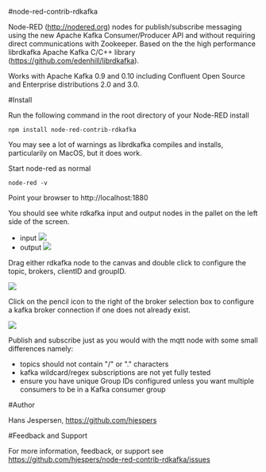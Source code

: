 #node-red-contrib-rdkafka

Node-RED (http://nodered.org) nodes for publish/subscribe messaging using the new Apache Kafka Consumer/Producer API and without requiring direct communications with Zookeeper. Based on the the high performance librdkafka Apache Kafka C/C++ library (https://github.com/edenhill/librdkafka).

Works with Apache Kafka 0.9 and 0.10 including Confluent Open Source and Enterprise distributions 2.0 and 3.0.


#Install

Run the following command in the root directory of your Node-RED install

    npm install node-red-contrib-rdkafka

You may see a lot of warnings as librdkafka compiles and installs, particularily on MacOS, but it does work.

Start node-red as normal

	node-red -v

Point your browser to http://localhost:1880

You should see white rdkafka input and output nodes in the pallet on the left side of the screen.
<ul>
    <li>input <img src="https://github.com/hjespers/node-red-contrib-rdkafka/blob/master/images/rdkafka-in.png"></li>
    <li>output <img src="https://github.com/hjespers/node-red-contrib-rdkafka/blob/master/images/rdkafka-out.png"></li>
</ul>

Drag either rdkafka node to the canvas and double click to configure the topic, brokers, clientID and groupID.

<img src="https://github.com/hjespers/node-red-contrib-rdkafka/blob/master/images/rdkafka-out-config.png">

Click on the pencil icon to the right of the broker selection box to configure a kafka broker connection if one does not already exist.

<img src="https://github.com/hjespers/node-red-contrib-rdkafka/blob/master/images/rdkafka-broker-config.png">

Publish and subscribe just as you would with the mqtt node with some small differences namely:
<ul>
	<li>topics should not contain "/" or "." characters
	<li>kafka wildcard/regex subscriptions are not yet fully tested
	<li>ensure you have unique Group IDs configured unless you want multiple consumers to be in a Kafka consumer group
</ul>

#Author

Hans Jespersen, https://github.com/hjespers

#Feedback and Support

For more information, feedback, or support see https://github.com/hjespers/node-red-contrib-rdkafka/issues